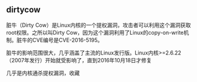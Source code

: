## dirtycow

脏牛（Dirty Cow）是Linux内核的一个提权漏洞，攻击者可以利用这个漏洞获取root权限。之所以叫Dirty Cow，因为这个漏洞利用了Linux的copy-on-write机制。脏牛的CVE编号是CVE-2016-5195。

脏牛的影响范围很大，几乎涵盖了主流的Linux发行版。Linux内核>=2.6.22（2007年发行）开始就受影响了，直到2016年10月18日才修复

几乎是内核通杀提权漏洞，收藏

